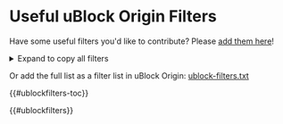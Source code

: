 # Useful uBlock Origin Filters

Have some useful filters you'd like to contribute? Please [add them here](https://github.com/mrjones2014/dotfiles/edit/master/conf.d/ublock-filters.yml)!

<details>
<summary>Expand to copy all filters</summary>

{{#ublockfilters-all}}

</details>

Or add the full list as a filter list in uBlock Origin: [ublock-filters.txt](https://mjones.network/ublock-filters.txt)

{{#ublockfilters-toc}}

{{#ublockfilters}}
